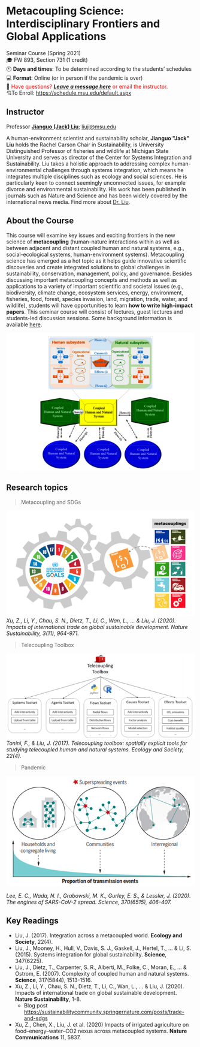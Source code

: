

# Metacoupling Science: Interdisciplinary Frontiers and Global Applications
Seminar Course (Spring 2021)\
:mortar_board: FW 893, Section 731 (1 credit)\
:clock10: **Days and times**: To be determined according to the students’ schedules\
:computer: **Format**: Online (or in person if the pandemic is over)\
:red_circle: <span style="color:red">Have questions? [***Leave a message here***](https://docs.google.com/document/d/1cdDtqL1gZ2pBOcTUAnhdBaDcf4x-eKlsP_pHSRsqA5A/edit?usp=sharing) or email the instructor.</span>\
:cupid:To Enroll: https://schedule.msu.edu/default.aspx

## Instructor
Professor [**Jianguo (Jack) Liu**](http://www.csis.msu.edu/people/jianguo-jack-liu); liuji@msu.edu


A human-environment scientist and sustainability scholar, **Jianguo "Jack" Liu** holds the Rachel Carson Chair in Sustainability, is University Distinguished Professor of fisheries and wildlife at Michigan State University and serves as director of the Center for Systems Integration and Sustainability. Liu takes a holistic approach to addressing complex human-environmental challenges through systems integration, which means he integrates multiple disciplines such as ecology and social sciences. He is particularly keen to connect seemingly unconnected issues, for example divorce and environmental sustainability. His work has been published in journals such as Nature and Science and has been widely covered by the international news media. Find more about [Dr. Liu](http://www.csis.msu.edu/people/jianguo-jack-liu).

## About the Course
This course will examine key issues and exciting frontiers in the new science of **metacoupling** (human-nature interactions within as well as between adjacent and distant coupled human and natural systems, e.g., social-ecological systems, human-environment systems). Metacoupling science has emerged as a hot topic as it helps guide innovative scientific discoveries and create integrated solutions to global challenges in sustainability, conservation, management, policy, and governance. Besides discussing important metacoupling concepts and methods as well as applications to a variety of important scientific and societal issues (e.g., biodiversity, climate change, ecosystem services, energy, environment, fisheries, food, forest, species invasion, land, migration, trade, water, and wildlife), students will have opportunities to learn **how to write high-impact papers**. This seminar course will consist of lectures, guest lectures and students-led discussion sessions. Some background information is available [here](https://www.canr.msu.edu/telecoupling/).

<p align="center">
  <img src="/images/liu_2017_metacoupling_framework.png" />
</p>

## Research topics

> Metacoupling and SDGs

![metacoupling_sdg_wheel](/images/metacoupling_sdg_wheel.png)
*Xu, Z., Li, Y., Chau, S. N., Dietz, T., Li, C., Wan, L., ... & Liu, J. (2020). Impacts of international trade on global sustainable development. Nature Sustainability, 3(11), 964-971.*


> Telecoupling Toolbox

![Tonini_2017_Telecoupling_Toolbox](/images/Tonini_2017_Telecoupling_Toolbox.png)
*Tonini, F., & Liu, J. (2017). Telecoupling toolbox: spatially explicit tools for studying telecoupled human and natural systems. Ecology and Society, 22(4).*


> Pandemic

<p align="center">
  <img src="/images/COVID-19.png" />
</p>

*Lee, E. C., Wada, N. I., Grabowski, M. K., Gurley, E. S., & Lessler, J. (2020). The engines of SARS-CoV-2 spread. Science, 370(6515), 406-407.*


## Key Readings
- Liu, J. (2017). Integration across a metacoupled world. **Ecology and Society**, 22(4).
- Liu, J., Mooney, H., Hull, V., Davis, S. J., Gaskell, J., Hertel, T., ... & Li, S. (2015). Systems integration for global sustainability. **Science**, 347(6225).
- Liu, J., Dietz, T., Carpenter, S. R., Alberti, M., Folke, C., Moran, E., ... & Ostrom, E. (2007). Complexity of coupled human and natural systems. **Science**, 317(5844), 1513-1516.
- Xu, Z., Li, Y., Chau, S. N., Dietz, T., Li, C., Wan, L., ... & Liu, J. (2020). Impacts of international trade on global sustainable development. **Nature Sustainability**, 1-8.
  + Blog post https://sustainabilitycommunity.springernature.com/posts/trade-and-sdgs
- Xu, Z., Chen, X., Liu, J. et al. (2020) Impacts of irrigated agriculture on food–energy–water–CO2 nexus across metacoupled systems. **Nature Communications** 11, 5837.

